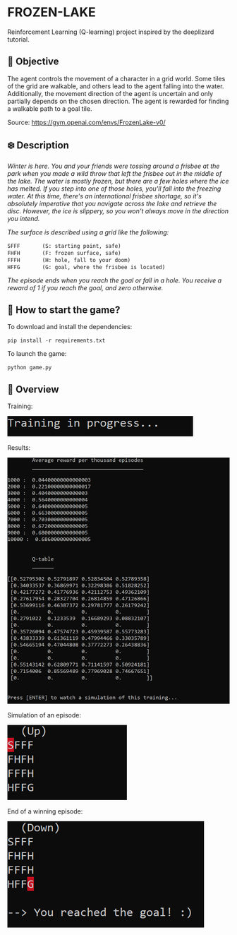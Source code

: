 # FROZEN-LAKE 

Reinforcement Learning (Q-learning) project inspired by the deeplizard tutorial.

## :dart: Objective

The agent controls the movement of a character in a grid world. Some tiles of the grid are walkable, and others lead to the agent falling into the water. Additionally, the movement direction of the agent is uncertain and only partially depends on the chosen direction. The agent is rewarded for finding a walkable path to a goal tile.

Source: https://gym.openai.com/envs/FrozenLake-v0/

## :snowflake: Description

*Winter is here. You and your friends were tossing around a frisbee at the park when you made a wild throw that left the frisbee out in the middle of the lake. The water is mostly frozen, but there are a few holes where the ice has melted. If you step into one of those holes, you'll fall into the freezing water. At this time, there's an international frisbee shortage, so it's absolutely imperative that you navigate across the lake and retrieve the disc. However, the ice is slippery, so you won't always move in the direction you intend.*

*The surface is described using a grid like the following:*
```
SFFF       (S: starting point, safe)  
FHFH       (F: frozen surface, safe)
FFFH       (H: hole, fall to your doom)
HFFG       (G: goal, where the frisbee is located)
```

*The episode ends when you reach the goal or fall in a hole. You receive a reward of 1 if you reach the goal, and zero otherwise.*

## :rocket: How to start the game?

To download and install the dependencies:
```
pip install -r requirements.txt
```
To launch the game:
```
python game.py
```

## :eyes: Overview

Training:

![im_1](./screenshots/im_1.png)

Results:

![im_2](./screenshots/im_2.png)

Simulation of an episode:

![im_3](./screenshots/im_3.png)

End of a winning episode:

![im_4](./screenshots/im_4.png)



